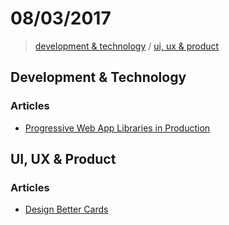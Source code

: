# 08/03/2017

> [development & technology](#development--technology) / [ui, ux & product](#ui-ux--product)


## Development & Technology

### Articles
- [Progressive Web App Libraries in Production](https://medium.com/dev-channel/progressive-web-app-libraries-in-production-b52cad37d34#.up4bl2882)

## UI, UX & Product

### Articles
- [Design Better Cards](https://uxdesign.cc/design-better-cards-c0d12ab581c4#.lbyfrj2fv)
